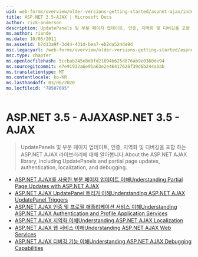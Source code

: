 ```yaml
---
uid: web-forms/overview/older-versions-getting-started/aspnet-ajax/index
title: ASP.NET 3.5-AJAX | Microsoft Docs
author: rick-anderson
description: UpdatePanels 및 부분 페이지 업데이트, 인증, 지역화 및 디버깅을 포함 하는 ASP.NET AJAX 라이브러리에 대해 알아봅니다.
ms.author: riande
ms.date: 10/05/2011
ms.assetid: b7d13a9f-3d44-431d-bea7-eb2da524de9d
msc.legacyurl: /web-forms/overview/older-versions-getting-started/aspnet-ajax
msc.type: chapter
ms.openlocfilehash: 5ccbab245e8d0fd21094b625d876ab9e0360de94
ms.sourcegitcommit: e7e91932a6e91a63e2e46417626f39d6b244a3ab
ms.translationtype: MT
ms.contentlocale: ko-KR
ms.lasthandoff: 03/06/2020
ms.locfileid: "78507695"
---
```

# <a name="aspnet-35---ajax"></a><span data-ttu-id="3c470-103">ASP.NET 3.5 - AJAX</span><span class="sxs-lookup"><span data-stu-id="3c470-103">ASP.NET 3.5 - AJAX</span></span>

> <span data-ttu-id="3c470-104">UpdatePanels 및 부분 페이지 업데이트, 인증, 지역화 및 디버깅을 포함 하는 ASP.NET AJAX 라이브러리에 대해 알아봅니다.</span><span class="sxs-lookup"><span data-stu-id="3c470-104">About the ASP.NET AJAX library, including UpdatePanels and partial page updates, authentication, localization, and debugging.</span></span>

- [<span data-ttu-id="3c470-105">ASP.NET AJAX를 사용한 부분 페이지 업데이트 이해</span><span class="sxs-lookup"><span data-stu-id="3c470-105">Understanding Partial Page Updates with ASP.NET AJAX</span></span>](understanding-partial-page-updates-with-asp-net-ajax.md)
- [<span data-ttu-id="3c470-106">ASP.NET AJAX UpdatePanel 트리거 이해</span><span class="sxs-lookup"><span data-stu-id="3c470-106">Understanding ASP.NET AJAX UpdatePanel Triggers</span></span>](understanding-asp-net-ajax-updatepanel-triggers.md)
- [<span data-ttu-id="3c470-107">ASP.NET AJAX 인증 및 프로필 애플리케이션 서비스 이해</span><span class="sxs-lookup"><span data-stu-id="3c470-107">Understanding ASP.NET AJAX Authentication and Profile Application Services</span></span>](understanding-asp-net-ajax-authentication-and-profile-application-services.md)
- [<span data-ttu-id="3c470-108">ASP.NET AJAX 지역화 이해</span><span class="sxs-lookup"><span data-stu-id="3c470-108">Understanding ASP.NET AJAX Localization</span></span>](understanding-asp-net-ajax-localization.md)
- [<span data-ttu-id="3c470-109">ASP.NET AJAX 웹 서비스 이해</span><span class="sxs-lookup"><span data-stu-id="3c470-109">Understanding ASP.NET AJAX Web Services</span></span>](understanding-asp-net-ajax-web-services.md)
- [<span data-ttu-id="3c470-110">ASP.NET AJAX 디버깅 기능 이해</span><span class="sxs-lookup"><span data-stu-id="3c470-110">Understanding ASP.NET AJAX Debugging Capabilities</span></span>](understanding-asp-net-ajax-debugging-capabilities.md)
